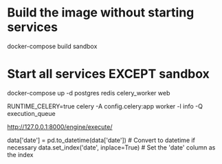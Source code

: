 # Build the image without starting services
docker-compose build sandbox

# Start all services EXCEPT sandbox
docker-compose up -d postgres redis celery_worker web


RUNTIME_CELERY=true celery -A config.celery:app worker -l info -Q execution_queue


http://127.0.0.1:8000/engine/execute/  



data['date'] = pd.to_datetime(data['date'])  # Convert to datetime if necessary
data.set_index('date', inplace=True)  # Set the 'date' column as the index